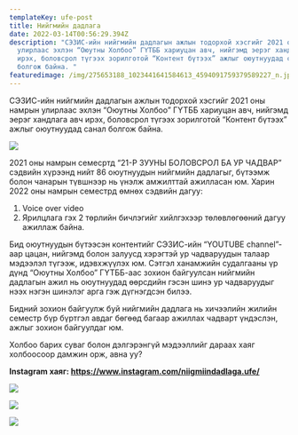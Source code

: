 ```yaml
---
templateKey: ufe-post
title: Нийгмийн дадлага
date: 2022-03-14T00:56:29.394Z
description: "СЭЗИС-ийн нийгмийн дадлагын ажлын тодорхой хэсгийг 2021 оны намрын
  улирлаас эхлэн “Оюутны Холбоо” ГҮТББ хариуцан авч, нийгэмд эерэг хандлага авч
  ирэх, боловсрол түгээх зорилготой “Контент бүтээх” ажлыг оюутнуудад санал
  болгож байна. "
featuredimage: /img/275653188_1023441641584613_4594091759379589227_n.jpg
---
```

СЭЗИС-ийн нийгмийн дадлагын ажлын тодорхой хэсгийг 2021 оны намрын улирлаас эхлэн “Оюутны Холбоо” ГҮТББ хариуцан авч, нийгэмд эерэг хандлага авч ирэх, боловсрол түгээх зорилготой “Контент бүтээх” ажлыг оюутнуудад санал болгож байна. 

![](/img/259824009_631742651316028_7956945117811232993_n.png)

2021 оны намрын семесртд “21-Р ЗУУНЫ БОЛОВСРОЛ БА УР ЧАДВАР” сэдвийн хүрээнд нийт 86 оюутнуудын нийгмийн дадлагыг, бүтээмж болон чанарын түвшнээр нь үнэлж амжилттай ажилласан юм. Харин 2022 оны намрын семестрд өмнөх сэдвийн дагуу:

1. Voice over video
2. Ярилцлага гэх 2 төрлийн бичлэгийг хийлгэхээр төлөвлөгөөний дагуу ажиллаж байна.

Бид оюутнуудын бүтээсэн контентийг СЭЗИС-ийн “YOUTUBE channel”-аар цацан, нийгэмд болон залуусд хэрэгтэй ур чадваруудын талаар мэдээлэл түгээж, идэвхжүүлэх юм. Сэтгэл ханамжийн судалгааны үр дүнд “Оюутны Холбоо” ГҮТББ-аас зохион байгуулсан нийгмийн дадлагын ажил нь оюутнуудад өөрсдийн гэсэн шинэ ур чадваруудыг нээх нэгэн шинэлэг арга гэж дүгнэгдсэн билээ. 

Бидний зохион байгуулж буй нийгмийн дадлага нь хичээлийн жилийн семестр бүр бүртгэл авдаг бөгөөд багаар ажиллах чадварт үндэслэн, ажлыг зохион байгуулдаг юм.

Холбоо барих суваг болон дэлгэрэнгүй мэдээллийг дараах хаяг холбоосоор дамжин орж, авна уу?

**Instagram хаяг: <https://www.instagram.com/niigmiindadlaga.ufe/>**

![](/img/274458604_550630116223133_1338407494077206497_n.jpg)

![](/img/275127277_1330557887432620_5854749517029225136_n.jpg)

![](/img/275466833_510168027439740_6717488000494450919_n.jpg)